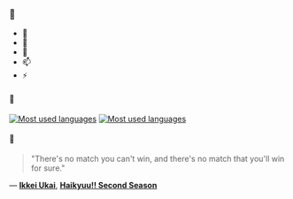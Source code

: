 ### 👋

- 🔭
- 🌱
- 💬
- 📫
- ⚡

#### 🧏

[![Most used languages](https://github-readme-stats-aynah.vercel.app/api/top-langs/?username=aynh&theme=solarized-dark&langs_count=6&layout=compact&hide_title=true)](https://github.com/anuraghazra/github-readme-stats#gh-dark-mode-only)
[![Most used languages](https://github-readme-stats-aynah.vercel.app/api/top-langs/?username=aynh&theme=solarized-light&langs_count=6&layout=compact&hide_title=true)](https://github.com/anuraghazra/github-readme-stats#gh-light-mode-only)

#### 💬

> "There's no match you can't win, and there's no match that you'll win for sure."

&mdash; [**Ikkei Ukai**](https://myanimelist.net/character.php?q=Ikkei%20Ukai&cat=character), [**Haikyuu!! Second Season**](https://myanimelist.net/search/all?q=Haikyuu!!%20Second%20Season&cat=all)
